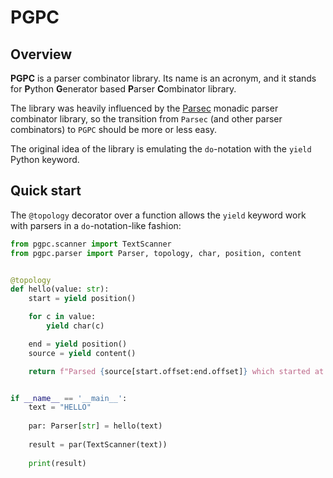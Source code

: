 # PGPC

## Overview

**PGPC** is a parser combinator library. Its name is an acronym, and it stands for **P**ython **G**enerator based **P**arser **C**ombinator library.

The library was heavily influenced by the [Parsec](https://github.com/haskell/parsec) monadic parser combinator library,
so the transition from `Parsec` (and other parser combinators) to `PGPC` should be more or less easy.

The original idea of the library is emulating the `do`-notation with the `yield` Python keyword.

## Quick start

The `@topology` decorator over a function allows the `yield` keyword work with parsers in a `do`-notation-like fashion:

```python
from pgpc.scanner import TextScanner
from pgpc.parser import Parser, topology, char, position, content


@topology
def hello(value: str):
    start = yield position()

    for c in value:
        yield char(c)

    end = yield position()
    source = yield content()

    return f"Parsed {source[start.offset:end.offset]} which started at {start} and ended at {end}"


if __name__ == '__main__':
    text = "HELLO"
    
    par: Parser[str] = hello(text)
    
    result = par(TextScanner(text))
    
    print(result)
```
